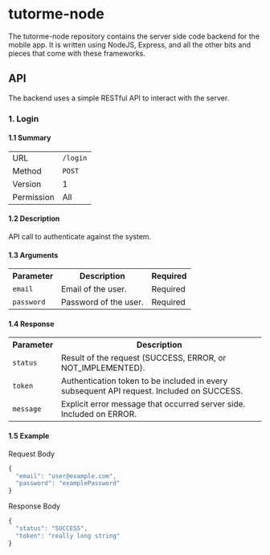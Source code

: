 tutorme-node
============

The tutorme-node repository contains the server side code backend for the mobile app. It is written using NodeJS, Express, and all the other bits and pieces that come with these frameworks.

## API

The backend uses a simple RESTful API to interact with the server.

### 1. Login

#### 1.1 Summary

<table class="table table-striped">
  <tr>
    <td>
      URL
    </td>
    <td>
      <code>/login</code>
    </td>
  </tr>
  <tr>
    <td>
      Method
    </td>
    <td>
      <code>POST</code>
    </td>
  </tr>
  <tr>
    <td>
      Version
    </td>
    <td>
      1
    </td>
  </tr>
  <tr>
    <td>
      Permission
    </td>
    <td>
      All
    </td>
  </tr>
</table>

#### 1.2 Description

API call to authenticate against the system.

#### 1.3 Arguments

<table>
  <tr>
    <th>
      Parameter
    </th>
    <th>
      Description
    </th>
    <th>
      Required
    </th>
  </tr>
  <tr>
    <td>
      <code>email</code>
    </td>
    <td>
      Email of the user.
    </td>
    <td>
      Required
    </td>
  </tr>
  <tr>
    <td>
      <code>password</code>
    </td>
    <td>
      Password of the user.
    </td>
    <td>
      Required
    </td>
  </tr>
</table>

#### 1.4 Response

<table>
  <tr>
    <th>
      Parameter
    </th>
    <th>
      Description
    </th>
  </tr>
  <tr>
    <td>
      <code>status</code>
    </td>
    <td>
      Result of the request (SUCCESS, ERROR, or NOT_IMPLEMENTED).
    </td>
  </tr>
  <tr>
    <td>
      <code>token</code>
    </td>
    <td>
      Authentication token to be included in every subsequent API request. Included on SUCCESS.
    </td>
  </tr>
  <tr>
    <td>
      <code>message</code>
    </td>
    <td>
      Explicit error message that occurred server side. Included on ERROR.
    </td>
  </tr>
</table>

#### 1.5 Example

Request Body

```javascript
{
  "email": "user@example.com",
  "password": "examplePassword"
}
```

Response Body

```javascript
{
  "status": "SUCCESS",
  "token": "really long string"
}
```
